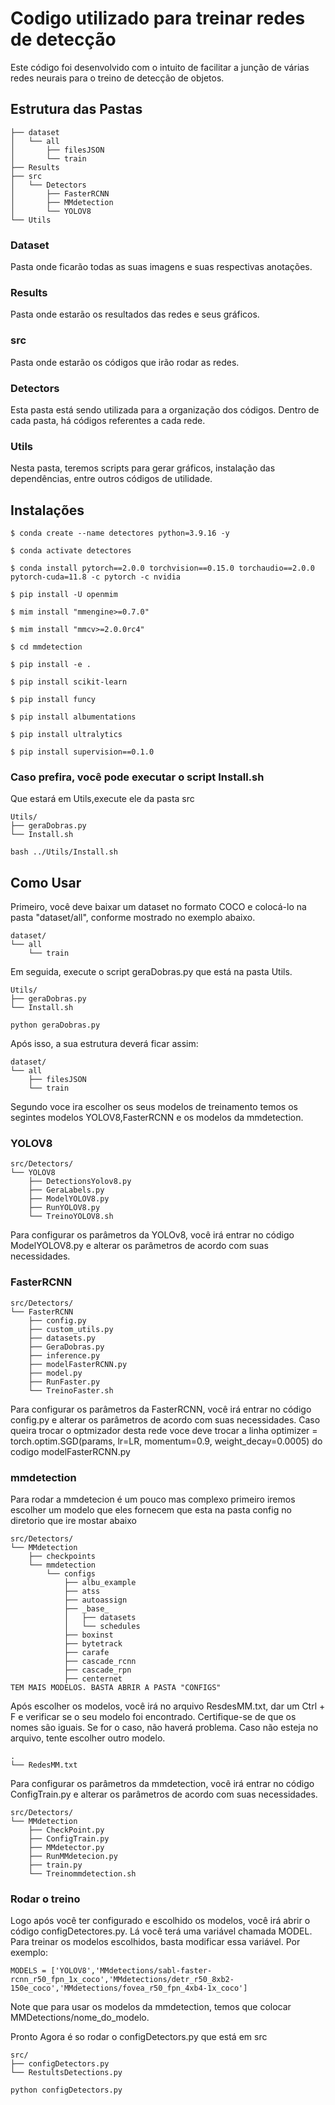 # Codigo utilizado para treinar redes de detecção

Este código foi desenvolvido com o intuito de facilitar a junção de várias redes neurais para o treino de detecção de objetos.
## Estrutura das Pastas
```
├── dataset
│   └── all
│       ├── filesJSON
│       └── train
├── Results
├── src
│   └── Detectors
│       ├── FasterRCNN
│       ├── MMdetection
│       └── YOLOV8
└── Utils
```
### Dataset
Pasta onde ficarão todas as suas imagens e suas respectivas anotações.

### Results
Pasta onde estarão os resultados das redes e seus gráficos.

### src
Pasta onde estarão os códigos que irão rodar as redes.

### Detectors
Esta pasta está sendo utilizada para a organização dos códigos. Dentro de cada pasta, há códigos referentes a cada rede.

### Utils
Nesta pasta, teremos scripts para gerar gráficos, instalação das dependências, entre outros códigos de utilidade.

## Instalações
```
$ conda create --name detectores python=3.9.16 -y

$ conda activate detectores

$ conda install pytorch==2.0.0 torchvision==0.15.0 torchaudio==2.0.0 pytorch-cuda=11.8 -c pytorch -c nvidia

$ pip install -U openmim

$ mim install "mmengine>=0.7.0"

$ mim install "mmcv>=2.0.0rc4"

$ cd mmdetection

$ pip install -e .

$ pip install scikit-learn

$ pip install funcy

$ pip install albumentations

$ pip install ultralytics

$ pip install supervision==0.1.0

```

### Caso prefira, você pode executar o script Install.sh
Que estará em Utils,execute ele da pasta src

```
Utils/
├── geraDobras.py
└── Install.sh
```

```
bash ../Utils/Install.sh
```
## Como Usar

Primeiro, você deve baixar um dataset no formato COCO e colocá-lo na pasta "dataset/all", conforme mostrado no exemplo abaixo.

```
dataset/
└── all
    └── train
```

Em seguida, execute o script geraDobras.py que está na pasta Utils.

```
Utils/
├── geraDobras.py
└── Install.sh
```

```
python geraDobras.py
```

Após isso, a sua estrutura deverá ficar assim:

```
dataset/
└── all
    ├── filesJSON
    └── train
```

Segundo voce ira escolher os seus modelos de treinamento temos os segintes modelos YOLOV8,FasterRCNN e os modelos da mmdetection.

### YOLOV8
```
src/Detectors/
└── YOLOV8
    ├── DetectionsYolov8.py
    ├── GeraLabels.py
    ├── ModelYOLOV8.py
    ├── RunYOLOV8.py
    └── TreinoYOLOV8.sh
```

Para configurar os parâmetros da YOLOv8, você irá entrar no código ModelYOLOV8.py e alterar os parâmetros de acordo com suas necessidades.

### FasterRCNN
```
src/Detectors/
└── FasterRCNN
    ├── config.py
    ├── custom_utils.py
    ├── datasets.py
    ├── GeraDobras.py
    ├── inference.py
    ├── modelFasterRCNN.py
    ├── model.py
    ├── RunFaster.py
    └── TreinoFaster.sh
```

Para configurar os parâmetros da FasterRCNN, você irá entrar no código 
config.py e alterar os parâmetros de acordo com suas necessidades. Caso queira trocar o optmizador desta rede voce deve trocar a linha optimizer = torch.optim.SGD(params, lr=LR, momentum=0.9, weight_decay=0.0005) do codigo modelFasterRCNN.py


### mmdetection

Para rodar a mmdetecion é um pouco mas complexo primeiro iremos escolher um modelo que eles fornecem que esta na pasta config no diretorio que ire mostar abaixo 

```
src/Detectors/
└── MMdetection
    ├── checkpoints
    └── mmdetection
        └── configs
            ├── albu_example
            ├── atss
            ├── autoassign
            ├── _base_
            │   ├── datasets
            │   └── schedules
            ├── boxinst
            ├── bytetrack
            ├── carafe
            ├── cascade_rcnn
            ├── cascade_rpn
            ├── centernet
TEM MAIS MODELOS. BASTA ABRIR A PASTA "CONFIGS"
```
Após escolher os modelos, você irá no arquivo ResdesMM.txt, dar um Ctrl + F e verificar se o seu modelo foi encontrado. Certifique-se de que os nomes são iguais. Se for o caso, não haverá problema. Caso não esteja no arquivo, tente escolher outro modelo.
```
.
└── RedesMM.txt
```
Para configurar os parâmetros da mmdetection, você irá entrar no código 
ConfigTrain.py e alterar os parâmetros de acordo com suas necessidades.
```
src/Detectors/
└── MMdetection
    ├── CheckPoint.py
    ├── ConfigTrain.py
    ├── MMdetector.py
    ├── RunMMdetecion.py
    ├── train.py
    └── Treinommdetection.sh
```
### Rodar o treino

Logo após você ter configurado e escolhido os modelos, você irá abrir o código configDetectores.py. Lá você terá uma variável chamada MODEL. Para treinar os modelos escolhidos, basta modificar essa variável. Por exemplo:

```
MODELS = ['YOLOV8','MMdetections/sabl-faster-rcnn_r50_fpn_1x_coco','MMdetections/detr_r50_8xb2-150e_coco','MMdetections/fovea_r50_fpn_4xb4-1x_coco']
```
Note que para usar os modelos da mmdetection, temos que colocar MMDetections/nome_do_modelo.

Pronto Agora é so rodar o configDetectors.py que está em src

```
src/
├── configDetectors.py
└── RestultsDetections.py
```

```
python configDetectors.py
```
